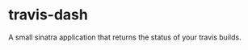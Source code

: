 travis-dash
===========

A small sinatra application that returns the status of your travis builds.
